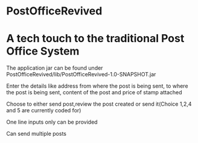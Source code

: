 # PostOfficeRevived
<h1>A tech touch to the traditional Post Office System</h1>
<p>The application jar can be found under PostOfficeRevived/lib/PostOfficeRevived-1.0-SNAPSHOT.jar</p>
<p>Enter the details like address from where the post is being sent, to where the post is being sent, content of the post and price of stamp attached</p>
<p>Choose to either send post,review the post created or send it(Choice 1,2,4 and 5 are currently coded for)</p>
<p>One line inputs only can be provided</p>
<p>Can send multiple posts</p>
